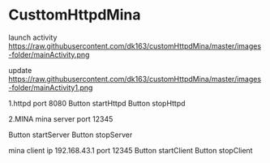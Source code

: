 # CusttomHttpdMina

launch activity 
https://raw.githubusercontent.com/dk163/customHttpdMina/master/images-folder/mainActivity.png

update
https://raw.githubusercontent.com/dk163/customHttpdMina/master/images-folder/mainActivity1.png


1.httpd port 8080 Button startHttpd Button stopHttpd

2.MINA 
mina server port 12345

Button startServer 
Button stopServer

mina client ip 192.168.43.1 port 12345 
Button startClient 
Button stopClient
